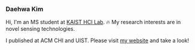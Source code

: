 ﻿### Daehwa Kim
Hi, I'm an MS student at [KAIST HCI Lab](https://hcil.kaist.ac.kr/). :fire:
My research interests are in novel sensing technologies.

I published at ACM CHI and UIST. Please visit [my website](https://daehwa.github.io/) and take a look!
